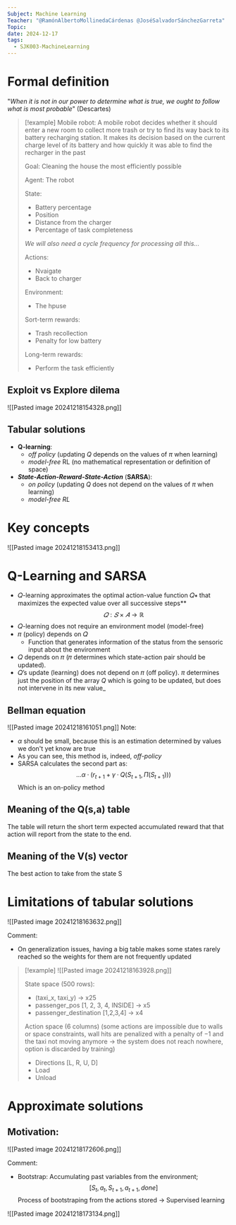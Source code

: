 ```yaml
---
Subject: Machine Learning
Teacher: "@RamónAlbertoMollinedaCárdenas @JoséSalvadorSánchezGarreta"
Topic: 
date: 2024-12-17
tags:
  - SJK003-MachineLearning
---
```

# Formal definition

"*When it is not in our power to determine what is true, we ought to follow what is most probable*" (Descartes)

>[!example] Mobile robot:
>A mobile robot decides whether it should enter a new room to collect more trash or try to find its way back to its battery recharging station. It makes its decision based on the current charge level of its battery and how quickly it was able to find the recharger in the past
>
>Goal: Cleaning the house the most efficiently possible
>
>Agent: The robot
>
>State:
>- Battery percentage
>- Position
>- Distance from the charger
>- Percentage of task completeness
>
>*We will also need a cycle frequency for processing all this...*
>
>Actions: 
>- Nvaigate
>- Back to charger
>
>Environment:
>- The hpuse
>
>Sort-term rewards:
>- Trash recollection
>- Penalty for low battery
>
>Long-term rewards:
>- Perform the task efficiently

## Exploit vs Explore dilema

![[Pasted image 20241218154328.png]]
## Tabular solutions

-  **Q-learning**: 
	- *off policy* (updating $Q$ depends on the values of $\pi$ when learning)
	- *model-free* RL (no mathematical representation or definition of space)
- ***State-Action-Reward-State-Action*** (**SARSA**): 
	- *on policy* (updating $Q$ does not depend on the values of $\pi$ when learning)
	- *model-free RL*

# Key concepts
![[Pasted image 20241218153413.png]]

# Q-Learning and SARSA


- 𝑄-learning approximates the optimal action-value function 𝑄∗ that maximizes the expected value over all successive steps** 
$$𝑄: 𝑆 × 𝐴 → ℝ$$
- 𝑄-learning does not require an environment model (model-free) 
- 𝜋 (policy) depends on 𝑄 
	- Function that generates information of the status from the sensoric input about the environment
- 𝑄 depends on 𝜋 (𝜋 determines which state-action pair should be updated). 
- 𝑄’s update (learning) does not depend on 𝜋 (off policy). $\pi$ determines just the position of the array $Q$ which is going to be updated, but does not intervene in its new value_

## Bellman equation

![[Pasted image 20241218161051.png]]
Note:
- $\alpha$ should be small, because this is an estimation determined by values we don't yet know are true
- As you can see, this method is, indeed, *off-policy* 
- SARSA calculates the second part as:
  $$
  ...\alpha · (r_{t+1} + \gamma · Q(S_{t+1}, \Pi(S_{t+1})))
  $$
  Which is an on-policy method
## Meaning of the Q(s,a) table

The table will return the short term expected accumulated reward that that action will report from the state to the end.

## Meaning of the V(s) vector

The best action to take from the state S


# Limitations of tabular solutions

![[Pasted image 20241218163632.png]]

Comment:
- On generalization issues, having a big table makes some states rarely reached so the weights for them are not frequently updated

>[!example]
>![[Pasted image 20241218163928.png]]
>
>State space (500 rows):
>- (taxi_x, taxi_y) -> x25
>- passenger_pos [1, 2, 3, 4, INSIDE] -> x5
>- passenger_destination [1,2,3,4] -> x4
>
>Action space (6 columns) (some actions are impossible due to walls or space constraints, wall hits are penalized with a penalty of $-1$ and the taxi not moving anymore -> the system does not reach nowhere, option is discarded by training)
>- Directions [L, R, U, D]
>- Load
>- Unload

# Approximate solutions

## Motivation:

![[Pasted image 20241218172606.png]]

Comment:
- Bootstrap: Accumulating past variables from the environment;
  $$[S_t, a_t, S_{t+1}, a_{t+1}, done]$$
  Process of bootstraping from the actions stored -> Supervised learning

![[Pasted image 20241218173134.png]]